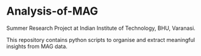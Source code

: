 # Analysis-of-MAG

Summer Research Project at Indian Institute of Technology, BHU, Varanasi.

This repository contains python scripts to organise and extract meaningful insights from MAG data.
